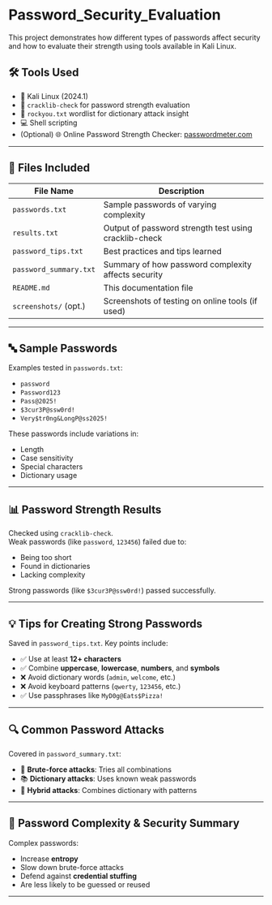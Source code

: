 # Password_Security_Evaluation
This project demonstrates how different types of passwords affect security and how to evaluate their strength using tools available in Kali Linux.

## 🛠️ Tools Used

- 🐧 Kali Linux (2024.1)
- 🔎 `cracklib-check` for password strength evaluation
- 📄 `rockyou.txt` wordlist for dictionary attack insight
- 💻 Shell scripting
- (Optional) 🌐 Online Password Strength Checker: [passwordmeter.com](https://www.passwordmeter.com)

---

## 📂 Files Included

| File Name              | Description                                           |
|------------------------|-------------------------------------------------------|
| `passwords.txt`        | Sample passwords of varying complexity               |
| `results.txt`          | Output of password strength test using cracklib-check|
| `password_tips.txt`    | Best practices and tips learned                       |
| `password_summary.txt` | Summary of how password complexity affects security   |
| `README.md`            | This documentation file                               |
| `screenshots/` (opt.)  | Screenshots of testing on online tools (if used)      |

---

## 🔤 Sample Passwords

Examples tested in `passwords.txt`:
- `password`
- `Password123`
- `Pass@2025!`
- `$3cur3P@ssw0rd!`
- `Very$tr0ng&LongP@ss2025!`

These passwords include variations in:
- Length
- Case sensitivity
- Special characters
- Dictionary usage

---

## 📊 Password Strength Results

Checked using `cracklib-check`.  
Weak passwords (like `password`, `123456`) failed due to:
- Being too short
- Found in dictionaries
- Lacking complexity

Strong passwords (like `$3cur3P@ssw0rd!`) passed successfully.

---

## 💡 Tips for Creating Strong Passwords

Saved in `password_tips.txt`. Key points include:

- ✅ Use at least **12+ characters**
- ✅ Combine **uppercase**, **lowercase**, **numbers**, and **symbols**
- ❌ Avoid dictionary words (`admin`, `welcome`, etc.)
- ❌ Avoid keyboard patterns (`qwerty`, `123456`, etc.)
- ✅ Use passphrases like `MyD0g@Eats$Pizza!`

---

## 🔍 Common Password Attacks

Covered in `password_summary.txt`:
- 🔨 **Brute-force attacks**: Tries all combinations
- 📚 **Dictionary attacks**: Uses known weak passwords
- 🤖 **Hybrid attacks**: Combines dictionary with patterns

---

## 🔐 Password Complexity & Security Summary

Complex passwords:
- Increase **entropy**
- Slow down brute-force attacks
- Defend against **credential stuffing**
- Are less likely to be guessed or reused

---

